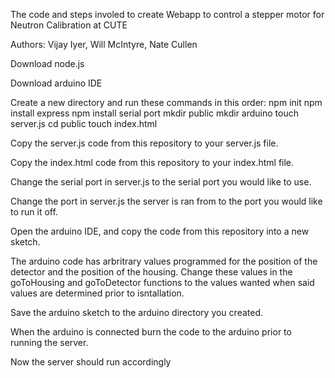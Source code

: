 The code and steps involed to create Webapp to control a stepper motor for Neutron Calibration at CUTE

Authors: Vijay Iyer, Will McIntyre, Nate Cullen

Download node.js

Download arduino IDE

Create a new directory and run these commands in this order:
npm init
npm install express
npm install serial port
mkdir public
mkdir arduino
touch server.js
cd public
touch index.html

Copy the server.js code from this repository to your server.js file.

Copy the index.html code from this repository to your index.html file.

Change the serial port in server.js to the serial port you would like to use.

Change the port in server.js the server is ran from to the port you would like to run it off.

Open the arduino IDE, and copy the code from this repository into a new sketch.

The arduino code has arbritrary values programmed for the position of the detector and the position of the housing. Change these values in the goToHousing and goToDetector
functions to the values wanted when said values are determined prior to isntallation.

Save the arduino sketch to the arduino directory you created.

When the arduino is connected burn the code to the arduino prior to running the server.

Now the server should run accordingly
